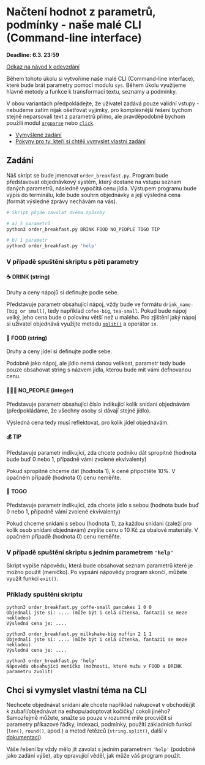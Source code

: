 # Načtení hodnot z parametrů, podmínky - naše malé CLI (Command-line interface)

**Deadline: 6.3. 23:59**

[Odkaz na návod k odevzdání](https://docs.google.com/presentation/d/1iVXiZC8hUy9Irxxqebdaaz7-uTkuJT16/edit?usp=sharing&ouid=104337294426056946104&rtpof=true&sd=true)


Během tohoto úkolu si vytvoříme naše malé CLI (Command-line interface), které bude brát parametry pomocí modulu `sys`. Během úkolu využijeme hlavně metody a funkce k transformaci textu, seznamy a podmínky.

V obou variantách předpokládejte, že uživatel zadává pouze validní vstupy - nebudeme zatím nijak ošetřovat vyjímky, pro komplexnější řešení bychom stejně neparsovali text z parametrů přímo, ale pravděpodobně bychom použili modul [`argparse`](https://docs.python.org/3/library/argparse.html) nebo [`click`](https://click.palletsprojects.com/en/8.0.x/).

- [Vymyšlené zadání](#zadání)
- [Pokyny pro ty, kteří si chtějí vymyslet vlastní zadání](#chci-si-vymyslet-vlastní-téma-na-cli)

## Zadání

Náš skript se bude jmenovat `order_breakfast.py`. Program bude představovat objednávkový systém, který dostane na vstupu seznam daných parametrů, následně vypočítá cenu jídla. Výstupem programu bude výpis do terminálu, kde bude souhrn objednávky a její výsledná cena (formát výsledné zprávy nechávám na vás).

```py
# Skript půjde zavolat dvěma způsoby

# a) 5 parametrů
python3 order_breakfast.py DRINK FOOD NO_PEOPLE TOGO TIP

# b) 1 parametr
python3 order_breakfast.py 'help'
```

### V případě spuštění skriptu s pěti parametry
#### ☕ DRINK (string)
Druhy a ceny nápojů si definujte podle sebe.

Představuje parametr obsahující nápoj, vždy bude ve formátu `drink_name-[big or small]`, tedy například `cofee-big`, `tea-small`. Pokud bude nápoj velký, jeho cena bude o polovinu větší než u malého. Pro zjištění jaký nápoj si uživatel objednává využijte metodu [`split()`](https://docs.python.org/3/library/stdtypes.html#str.split) a operátor `in`.

#### 🍰 FOOD (string)
Druhy a ceny jídel si definujte podle sebe.

Podobně jako nápoj, ale jídlo nemá danou velikost, parametr tedy bude pouze obsahovat string s názvem jídla, kterou bude mít vámi defnovanou cenu.

#### 🧑‍🤝‍🧑 NO_PEOPLE (integer)
Představuje parametr obsahující číslo indikující kolik snídaní objednávám (předpokládáme, že všechny osoby si dávají stejné jídlo).

Výsledná cena tedy musí reflektovat, pro kolik jídel objednávám.

#### 💰 TIP
Představuje parametr indikující, zda chcete podniku dát spropitné (hodnota bude buď 0 nebo 1, případně vámi zvolené ekvivalenty)

Pokud spropitné chceme dát (hodnota 1), k ceně připočtěte 10%. V opačném případě (hodnota 0) cenu neměňte.

#### 🥡 TOGO
Představuje parametr indikující, zda chcete jídlo s sebou (hodnota bude buď 0 nebo 1, případně vámi zvolené ekvivalenty)

Pokud chceme snídani s sebou (hodnota 1), za každou snídani (zaleží pro kolik osob snídani objednávám) zvyšte cenu o 10 Kč za obalové materiály. V opačném případě (hodnota 0) cenu neměňte.

### V případě spuštění skriptu s jedním parametrem `'help'`

Skript vypíše nápovědu, která bude obsahovat seznam parametrů které je možno použít (meníčko). Po vypsání nápovědy program skončí, můžete využít funkci `exit()`.


### Příklady spuštění skriptu

```
python3 order_breakfast.py coffe-small pancakes 1 0 0
Objednali jste si: .... (může být i celá účtenka, fantazii se meze nekladou)
Výsledná cena je: ....

python3 order_breakfast.py milkshake-big muffin 2 1 1
Objednali jste si: .... (může být i celá účtenka, fantazii se meze nekladou)
Výsledná cena je: ....

python3 order_breakfast.py 'help'
Nápověda obsahující meníčko (možnosti, které mužu v FOOD a DRINK parametru zvolit)
```


## Chci si vymyslet vlastní téma na CLI

Nechcete objednávat snídani ale chcete například nakupovat v obchodě/jít k zubaři/objednávat na eshopu/adoptovat kočičky/ cokoli jiného? Samozřejmě můžete, snažte se pouze v rozumné míře procvičit si parametry příkazové řádky, indexaci, podmínky, použítí základních funkcí (`len()`, `round()`, apod.) a metod řetězců (`string.split()`, další v [dokumentaci](https://docs.python.org/3/library/stdtypes.html#string-methods)).

Váše řešení by vždy mělo jít zavolat s jedním parametrem `'help'` (podobně jako zadání výše), aby opravující věděl, jak může váš program použít.
